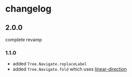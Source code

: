 # changelog

## 2.0.0

complete revamp

### 1.1.0

- added `Tree.Navigate.replaceLabel`
- added `Tree.Navigate.fold` which uses [linear-direction](https://dark.elm.dmy.fr/packages/lue-bird/elm-linear-direction/latest/)
